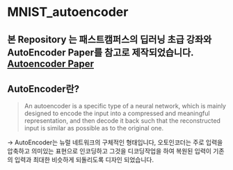 # MNIST_autoencoder

본 Repository 는 패스트캠퍼스의 딥러닝 초급 강좌와 AutoEncoder Paper를 참고로 제작되었습니다.
<a href='https://arxiv.org/abs/2003.05991'>Autoencoder Paper</a>
---
## AutoEncoder란?

> An autoencoder is a specific type of a neural network, which is mainly designed to encode the input into a compressed and meaningful representation,
and then decode it back such that the reconstructed input is similar as possible as to the original one.

-> AutoEncoder는 뉴럴 네트워크의 구체적인 형태입니다, 오토인코더는 주로 입력을 압축하고 의미있는 표현으로 인코딩하고 그것을 디코딩작업을 하여 복원된 입력이 기존의 입력과 최대한 비슷하게 되돌리도록 디자인 되었습니다.
